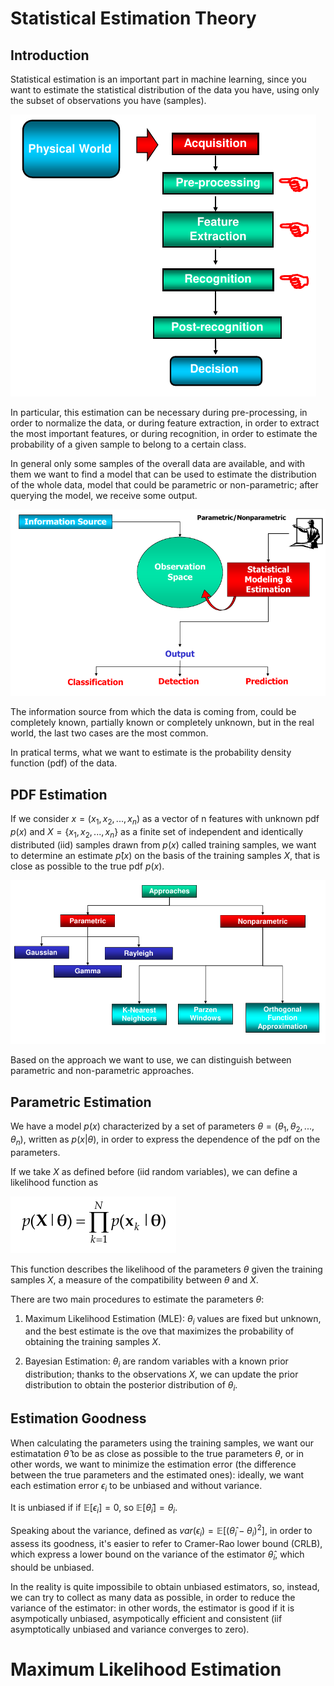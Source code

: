 # Statistical Estimation Theory

## Introduction

Statistical estimation is an important part in machine learning, since you want to estimate the statistical distribution of the data you have, using only the subset of observations you have (samples).

![Alt text](assets/steps.png)

In particular, this estimation can be necessary during pre-processing, in order to normalize the data, or during feature extraction, in order to extract the most important features, or during recognition, in order to estimate the probability of a given sample to belong to a certain class.

In general only some samples of the overall data are available, and with them we want to find a model that can be used to estimate the distribution of the whole data, model that could be parametric or non-parametric; after querying the model, we receive some output.

![Alt text](assets/model.png)

The information source from which the data is coming from, could be completely known, partially known or completely unknown, but in the real world, the last two cases are the most common.

In pratical terms, what we want to estimate is the probability density function (pdf) of the data.

## PDF Estimation

If we consider $x=(x_1, x_2, ..., x_n)$ as a vector of n features with unknown pdf $p(x)$ and $X=\{x_1, x_2, ..., x_n\}$ as a finite set of independent and identically distributed (iid) samples drawn from $p(x)$ called training samples, we want to determine an estimate $p̂(x)$ on the basis of the training samples $X$, that is close as possible to the true pdf $p(x)$.

![Alt text](assets/pdf.png)

Based on the approach we want to use, we can distinguish between parametric and non-parametric approaches.

## Parametric Estimation

We have a model $p(x)$ characterized by a set of parameters $\theta=(\theta_1, \theta_2, ..., \theta_n)$, written as $p(x|\theta)$, in order to express the dependence of the pdf on the parameters.

If we take $X$ as defined before (iid random variables), we can define a likelihood function as

![Alt text](assets/likehood.png)

This function describes the likelihood of the parameters $\theta$ given the training samples $X$, a measure of the compatibility between $\theta$ and $X$.

There are two main procedures to estimate the parameters $\theta$:

1. Maximum Likelihood Estimation (MLE): $\theta_i$ values are fixed but unknown, and the best estimate is the ove that maximizes the probability of obtaining the training samples $X$.

2. Bayesian Estimation: $\theta_i$ are random variables with a known prior distribution; thanks to the observations $X$, we can update the prior distribution to obtain the posterior distribution of $\theta_i$.

## Estimation Goodness

When calculating the parameters using the training samples, we want our estimatation $\hat\theta$ to be as close as possible to the true parameters $\theta$, or in other words, we want to minimize the estimation error (the difference between the true parameters and the estimated ones): ideally, we want each estimation error $\epsilon_i$ to be unbiased and without variance.

It is unbiased if if $\mathbb{E}[\epsilon_i]=0$, so $\mathbb{E}[\hat\theta_i]=\theta_i$.

Speaking about the variance, defined as $var(\epsilon_i)=\mathbb{E}[(\hat\theta_i-\theta_i)^2]$, in order to assess its goodness, it's easier to refer to Cramer-Rao lower bound (CRLB), which express a lower bound on the variance of the estimator $\hat\theta_i$, which should be unbiased.

In the reality is quite impossibile to obtain unbiased estimators, so, instead, we can try to collect as many data as possible, in order to reduce the variance of the estimator: in other words, the estimator is good if it is asympotically unbiased, asympotically efficient and consistent (iif asymptotically unbiased and variance converges to zero).

# Maximum Likelihood Estimation